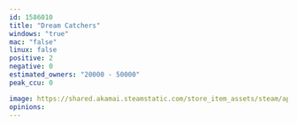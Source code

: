 ```yaml
---
id: 1586010
title: "Dream Catchers"
windows: "true"
mac: "false"
linux: false
positive: 2
negative: 0
estimated_owners: "20000 - 50000"
peak_ccu: 0

image: https://shared.akamai.steamstatic.com/store_item_assets/steam/apps/1586010/header.jpg?t=1622698436
opinions:
---
```

